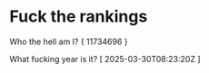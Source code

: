 # Fuck the rankings

Who the hell am I?
{ 11734696 }

What fucking year is it?
[ 2025-03-30T08:23:20Z ]
